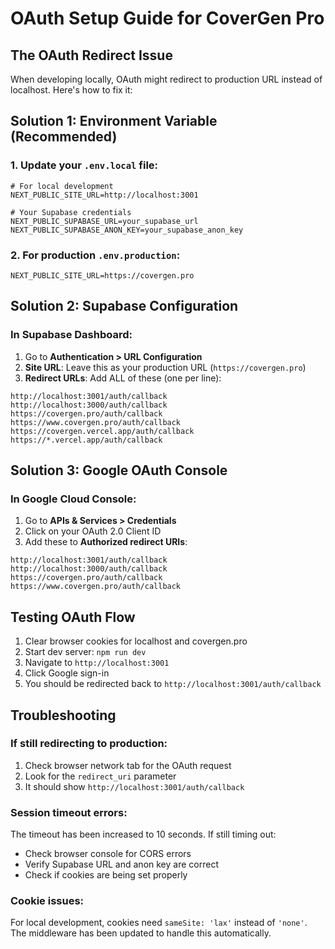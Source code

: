 # OAuth Setup Guide for CoverGen Pro

## The OAuth Redirect Issue

When developing locally, OAuth might redirect to production URL instead of localhost. Here's how to fix it:

## Solution 1: Environment Variable (Recommended)

### 1. Update your `.env.local` file:
```env
# For local development
NEXT_PUBLIC_SITE_URL=http://localhost:3001

# Your Supabase credentials
NEXT_PUBLIC_SUPABASE_URL=your_supabase_url
NEXT_PUBLIC_SUPABASE_ANON_KEY=your_supabase_anon_key
```

### 2. For production `.env.production`:
```env
NEXT_PUBLIC_SITE_URL=https://covergen.pro
```

## Solution 2: Supabase Configuration

### In Supabase Dashboard:

1. Go to **Authentication > URL Configuration**
2. **Site URL**: Leave this as your production URL (`https://covergen.pro`)
3. **Redirect URLs**: Add ALL of these (one per line):
```
http://localhost:3001/auth/callback
http://localhost:3000/auth/callback
https://covergen.pro/auth/callback
https://www.covergen.pro/auth/callback
https://covergen.vercel.app/auth/callback
https://*.vercel.app/auth/callback
```

## Solution 3: Google OAuth Console

### In Google Cloud Console:

1. Go to **APIs & Services > Credentials**
2. Click on your OAuth 2.0 Client ID
3. Add these to **Authorized redirect URIs**:
```
http://localhost:3001/auth/callback
http://localhost:3000/auth/callback
https://covergen.pro/auth/callback
https://www.covergen.pro/auth/callback
```

## Testing OAuth Flow

1. Clear browser cookies for localhost and covergen.pro
2. Start dev server: `npm run dev`
3. Navigate to `http://localhost:3001`
4. Click Google sign-in
5. You should be redirected back to `http://localhost:3001/auth/callback`

## Troubleshooting

### If still redirecting to production:

1. Check browser network tab for the OAuth request
2. Look for the `redirect_uri` parameter
3. It should show `http://localhost:3001/auth/callback`

### Session timeout errors:

The timeout has been increased to 10 seconds. If still timing out:
- Check browser console for CORS errors
- Verify Supabase URL and anon key are correct
- Check if cookies are being set properly

### Cookie issues:

For local development, cookies need `sameSite: 'lax'` instead of `'none'`.
The middleware has been updated to handle this automatically.